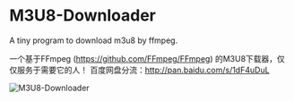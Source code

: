 # M3U8-Downloader
A tiny program to download m3u8 by ffmpeg.  

一个基于FFmpeg (https://github.com/FFmpeg/FFmpeg) 的M3U8下载器，仅仅服务于需要它的人！
百度网盘分流：http://pan.baidu.com/s/1dF4uDuL

<img src="https://camo.githubusercontent.com/2ced699dc147e0d9015973139b5d82666758309a/687474703a2f2f69322e6275696d672e636f6d2f3536373537312f313331666130633630616139396661652e706e67" alt="M3U8-Downloader" />

